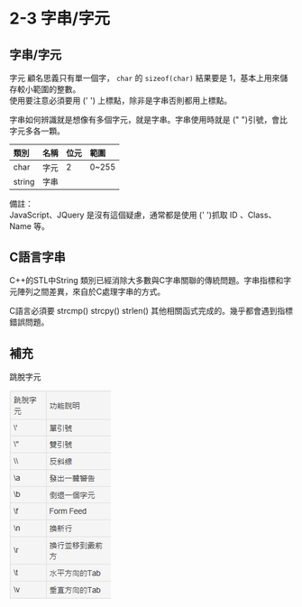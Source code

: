 # 2-3 字串/字元

## 字串/字元

字元 顧名思義只有單一個字， `char` 的 `sizeof(char)` 結果要是 1，基本上用來儲存較小範圍的整數。  
使用要注意必須要用 \(' '\) 上標點，除非是字串否則都用上標點。

字串如何辨識就是想像有多個字元，就是字串。字串使用時就是 \(" "\)引號，會比字元多各一顆。

| 類別 | 名稱 | 位元 | 範圍 |
| :--- | :--- | :--- | :--- |
| char | 字元 | 2 | 0~255 |
| string | 字串 |  |  |

  
備註：  
JavaScript、JQuery 是沒有這個疑慮，通常都是使用 \(' '\)抓取 ID 、Class、Name 等。

## C語言字串

C++的STL中String 類別已經消除大多數與C字串關聯的傳統問題。字串指標和字元陣列之間差異，來自於C處理字串的方式。

C語言必須要 strcmp\(\) strcpy\(\) strlen\(\) 其他相關函式完成的。幾乎都會遇到指標錯誤問題。





## 補充

跳脫字元

![](../.gitbook/assets/image%20%2821%29.png)



